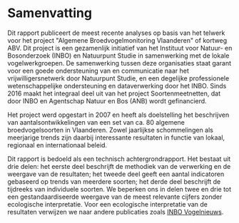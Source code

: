 # Samenvatting

Dit rapport publiceert de meest recente analyses op basis van het telwerk voor het project "Algemene Broedvogelmonitoring Vlaanderen" of kortweg ABV.
Dit project is een gezamenlijk initiatief van het Instituut voor Natuur- en Bosonderzoek (INBO) en Natuurpunt Studie in samenwerking met de lokale vogelwerkgroepen. 
De samenwerking tussen deze organisaties staat garant voor een goede ondersteuning van en communicatie naar het vrijwilligersnetwerk door Natuurpunt Studie, en een degelijke professionele wetenschappelijke ondersteuning en dataverwerking door het INBO.
Sinds 2016 maakt het integraal deel uit van het project Soortenmeetnetten, dat door INBO en Agentschap Natuur en Bos (ANB) wordt gefinancierd.

Het project werd opgestart in 2007 en heeft als doelstelling het beschrijven van aantalsontwikkelingen van een set van ca. 80 algemene broedvogelsoorten in Vlaanderen. 
Zowel jaarlijkse schommelingen als meerjarige trends zijn daarbij interessante resultaten in functie van lokaal, regionaal en internationaal beleid.

Dit rapport is bedoeld als een technisch achtergrondrapport.
Het bestaat uit drie delen: 
het eerste deel beschrijft de methodiek van de verwerking en de weergave van de resultaten;
het tweede deel geeft een aantal indicatoren gebaseerd op trends van meerdere soorten;
het derde deel beschrijft de tijdreeks van individuele soorten.
We beperken ons in delen twee en drie tot een gestandaardiseerde weergave van de meest relevante cijfers zonder ecologische interpretatie.
Voor een ecologische interpretatie van de resultaten verwijzen we naar andere publicaties zoals [INBO Vogelnieuws](https://www.vlaanderen.be/inbo/publicaties/vogelnieuws).
